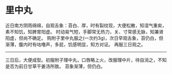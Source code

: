 # 里中丸
近日南方阴雨绵绵，自观舌象：苔白、厚，时有裂纹现，大便松散，知湿气重矣，素不知饥，知脾胃阳虚。
时动易气短，手脚常无热力，关、寸常感无脉，知兼肾阳虚，但尚不确定。
购附子里中丸服之(一次约3g)，次日早观舌象，苔仍白，但渐薄，腹内时有咕噜声，多屁，饥感明显，知方对证。
再服三日观之。

------

三日后，大便成型。初服附子理中丸，口唇略上火，改服理中片，待自消之，不知是否为前日甘草干姜汤所致。
苔象渐薄，但仍白。
